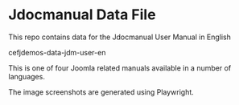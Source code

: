 # Jdocmanual Data File

This repo contains data for the Jdocmanual User Manual in English

cefjdemos-data-jdm-user-en

This is one of four Joomla related manuals available in a number of
languages.

The image screenshots are generated using Playwright.
